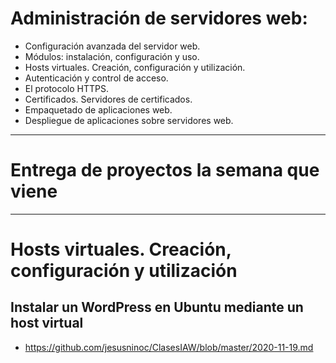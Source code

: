 # Administración de servidores web:
- Configuración avanzada del servidor web.
- Módulos: instalación, configuración y uso.
- Hosts virtuales. Creación, configuración y utilización.
- Autenticación y control de acceso.
- El protocolo HTTPS.
- Certificados. Servidores de certificados.
- Empaquetado de aplicaciones web.
- Despliegue de aplicaciones sobre servidores web.

---------------

# Entrega de proyectos la semana que viene

---------------

# Hosts virtuales. Creación, configuración y utilización
## Instalar un WordPress en Ubuntu mediante un host virtual
- https://github.com/jesusninoc/ClasesIAW/blob/master/2020-11-19.md
